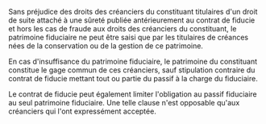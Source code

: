   
 Sans préjudice des droits des créanciers du constituant titulaires d'un droit de suite attaché à une sûreté publiée antérieurement au contrat de fiducie et hors les cas de fraude aux droits des créanciers du constituant, le patrimoine fiduciaire ne peut être saisi que par les titulaires de créances nées de la conservation ou de la gestion de ce patrimoine.  

  
 En cas d'insuffisance du patrimoine fiduciaire, le patrimoine du constituant constitue le gage commun de ces créanciers, sauf stipulation contraire du contrat de fiducie mettant tout ou partie du passif à la charge du fiduciaire.  

  
 Le contrat de fiducie peut également limiter l'obligation au passif fiduciaire au seul patrimoine fiduciaire. Une telle clause n'est opposable qu'aux créanciers qui l'ont expressément acceptée.  
